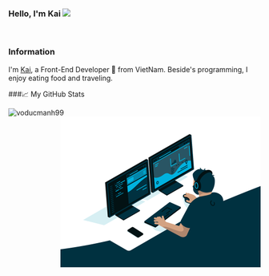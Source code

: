 ### Hello, I'm Kai <img src="https://media.giphy.com/media/hvRJCLFzcasrR4ia7z/giphy.gif" width="25px">

<br />

### Information

I'm [Kai](https://voducmanh.com), a Front-End Developer 🚀 from VietNam. Beside's programming, I enjoy eating food and traveling.

  
###📈 My GitHub Stats

<p align="left"> <img src="https://github-readme-stats.vercel.app/api?username=voducmanh99&show_icons=true&theme=gotham" alt="voducmanh99" width="400"/>

<img align="right" alt="GIF" src="https://github.com/voducmanh99/voducmanh99/blob/master/code.gif?raw=true" width="400"  />



